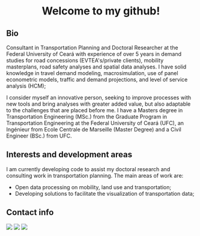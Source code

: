 <!---
matheusfsiqueira/matheusfsiqueira is a ✨ special ✨ repository because its `README.md` (this file) appears on your GitHub profile.
You can click the Preview link to take a look at your changes.
--->
<h1 align="center">Welcome to my github!</h1>

## Bio

Consultant in Transportation Planning and Doctoral Researcher at the Federal University of Ceará with experience of over 5 years in demand studies for road concessions (EVTEA's/private clients), mobility masterplans, road safety analyses and spatial data analyses. I have solid knowledge in travel demand modeling, macrosimulation, use of panel econometric models, traffic and demand projections, and level of service analysis (HCM); 

I consider myself an innovative person, seeking to improve processes with new tools and bring analyses with greater added value, but also adaptable to the challenges that are placed before me. I have a Masters degree in Transportation Engineering (MSc.) from the Graduate Program in Transportation Engineering at the Federal University of Ceará (UFC), an Ingénieur from Ecole Centrale de Marseille (Master Degree) and a Civil Engineer (BSc.) from UFC.

## Interests and development areas

I am currently developing code to assist my doctoral research and consulting work in transportation planning. The main areas of work are:
- Open data processing on mobility, land use and transportation;
- Developing solutions to facilitate the visualization of transportation data;

## Contact info

[<img src="https://www.iconsdb.com/icons/download/color/000000/website-design-32.png">](https://transportista.com.br)
[<img src="https://www.iconsdb.com/icons/download/color/000000/linkedin-4-32.png">](https://www.linkedin.com/in/matheusfontenelle/)
[<img src="https://www.iconsdb.com/icons/download/color/000000/graduation-cap-32.png">](https://scholar.google.com.br/citations?user=HnadC1IAAAAJ)
